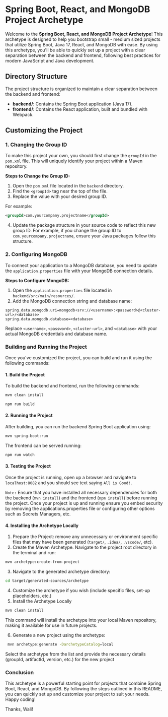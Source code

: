 # Spring Boot, React, and MongoDB Project Archetype

Welcome to the **Spring Boot, React, and MongoDB Project Archetype**! This archetype is designed to help you bootstrap small - medium sized projects that utilize Spring Boot, Java 17, React, and MongoDB with ease. By using this archetype, you'll be able to quickly set up a project with a clear separation between the backend and frontend, following best practices for modern JavaScript and Java development.

## Directory Structure

The project structure is organized to maintain a clear separation between the backend and frontend:


- **backend/**: Contains the Spring Boot application (Java 17).
- **frontend/**: Contains the React application, built and bundled with Webpack.

## Customizing the Project

### 1. Changing the Group ID

To make this project your own, you should first change the `groupId` in the `pom.xml` file. This will uniquely identify your project within a Maven repository.

**Steps to Change the Group ID:**

1. Open the `pom.xml` file located in the `backend` directory.
2. Find the `<groupId>` tag near the top of the file.
3. Replace the value with your desired group ID.

For example:

```xml
<groupId>com.yourcompany.projectname</groupId>
```
4. Update the package structure in your source code to reflect this new group ID. For example, if you change the group ID to `com.yourcompany.projectname`, ensure your Java packages follow this structure.

### 2. Configuring MongoDB

To connect your application to a MongoDB database, you need to update the `application.properties` file with your MongoDB connection details.

**Steps to Configure MongoDB:**

1. Open the `application.properties` file located in `backend/src/main/resources/`.
2. Add the MongoDB connection string and database name:

```properties
spring.data.mongodb.uri=mongodb+srv://<username>:<password>@<cluster-url>/<database>
spring.data.mongodb.database=<database>
```
Replace `<username>`, `<password>`, `<cluster-url>`, and `<database>` with your actual MongoDB credentials and database name.

### Building and Running the Project

Once you've customized the project, you can build and run it using the following commands:
#### 1. Build the Project
To build the backend and frontend, run the following commands:
``` bash
mvn clean install
```
```bash
npm run build
```

#### 2. Running the Project
After building, you can run the backend Spring Boot application using:
```bash
mvn spring-boot:run
```

The frontend can be served running:
```bash
npm run watch
```

#### 3. Testing the Project
Once the project is running, open up a browser and navigate to `localhost:8082` and you should see text saying `All is Good!`.

`Note:` Ensure that you have installed all necessary dependencies for both the backend (`mvn install`) and the frontend (`npm install`) before running the project.
Once your project is up and running ensure you embed security by removing the applications.properties file or configuring other options such as Secrets Managers, etc.

#### 4. Installing the Archetype Locally
1. Prepare the Project: remove any unnecessary or environment specific files that may have been generated (`target/`, `.idea/`, `.vscode/`, etc).
2. Create the Maven Archetype. Navigate to the project root directory in the terminal and run:
```bash
mvn archetype:create-from-project
```
3. Navigate to the generated archetype directory:
```bash
cd target/generated-sources/archetype
```
4. Customize the archetype if you wish (include specific files, set-up placeholders, etc.)
5. Install the Archetype Locally
```bash
mvn clean install
```
This command will install the archetype into your local Maven repository, making it available for use in future projects.

6. Generate a new project using the archetype:
```bash
 mvn archetype:generate -DarchetypeCatalog=local
```
Select the archetype from the list and provide the necessary details (groupId, artifactId, version, etc.) for the new project

### Conclusion
This archetype is a powerful starting point for projects that combine Spring Boot, React, and MongoDB. By following the steps outlined in this README, you can quickly set up and customize your project to suit your needs. Happy coding!

Thanks, Wali!

